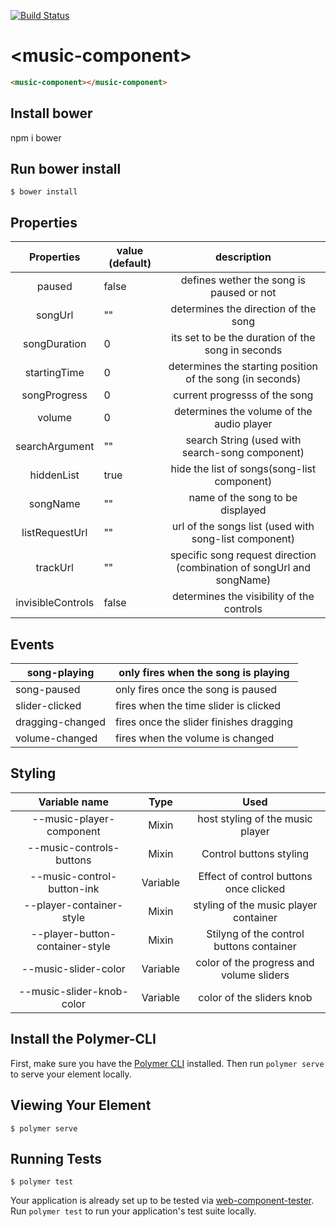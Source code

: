 [![Build Status](https://travis-ci.org/jusolete/music-component.svg?branch=master)](https://travis-ci.org/jusolete/music-component)

# \<music-component\>
<!--
```
<custom-element-demo>
  <template>
    <link rel="import" href="music-component.html">
    <music-component></music-component>
  </template>
</custom-element-demo>
```
-->
```html
<music-component></music-component>
```

## Install bower
npm i bower

## Run bower install

```
$ bower install
```

## Properties

|     Properties    | value (default) |                              description                              |
|:-----------------:|-----------------|:---------------------------------------------------------------------:|
|       paused      |      false      |                defines wether the song is paused or not               |
|      songUrl      |        ""       |                  determines the direction of the song                 |
|    songDuration   |        0        |           its set to be the duration of the song in seconds           |
|    startingTime   |        0        |       determines the starting position of the song (in seconds)       |
| songProgress      |        0        |                     current progresss of the song                     |
|       volume      |        0        |               determines the volume of the audio player               |
|   searchArgument  |        ""       |            search String (used with search-song component)            |
|     hiddenList    |       true      |              hide the list of songs(song-list component)              |
|      songName     |        ""       |                    name of the song to be displayed                   |
|   listRequestUrl  |        ""       |         url of the songs list (used with song-list component)         |
|      trackUrl     |        ""       | specific song request direction (combination of songUrl and songName) |
| invisibleControls |      false      |               determines the visibility of the controls               |

## Events

| song-playing     | only fires when the song is playing     |
|------------------|-----------------------------------------|
| song-paused      | only fires once the song is paused      |
| slider-clicked   | fires when the time slider is clicked   |
| dragging-changed | fires once the slider finishes dragging |
| volume-changed   | fires when the volume is changed        |

## Styling


|          Variable name          |   Type   |                   Used                   |
|:-------------------------------:|:--------:|:----------------------------------------:|
|     --music-player-component    |   Mixin  |     host styling of the music player     |
|     --music-controls-buttons    |   Mixin  |          Control buttons styling         |
|    --music-control-button-ink   | Variable |  Effect of control buttons once clicked  |
|     --player-container-style    |   Mixin  |   styling of the music player container  |
| --player-button-container-style |   Mixin  | Stilyng of the control buttons container |
|       --music-slider-color      | Variable | color of the progress and volume sliders |
|    --music-slider-knob-color    | Variable |         color of the sliders knob        |

## Install the Polymer-CLI

First, make sure you have the [Polymer CLI](https://www.npmjs.com/package/polymer-cli) installed. Then run `polymer serve` to serve your element locally.

## Viewing Your Element

```
$ polymer serve
```

## Running Tests

```
$ polymer test
```

Your application is already set up to be tested via [web-component-tester](https://github.com/Polymer/web-component-tester). Run `polymer test` to run your application's test suite locally.
